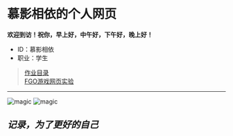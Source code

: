 # 慕影相依的个人网页
**欢迎到访！祝你，早上好，中午好，下午好，晚上好！**<br>
* ID：慕影相依<br>
* 职业：学生<br>
>[作业目录](https://myxy203.github.io/%E9%A6%96%E9%A1%B5.html)<br>
>[FGO游戏网页实验](https://myxy203.github.io/Fate2.1.html)

****

![magic](https://github-readme-stats.vercel.app/api?username=myxy203)
![magic](https://github-readme-stats.vercel.app/api/top-langs/?username=myxy203&layout=compact&langs_count=8)

## ***记录，为了更好的自己***
